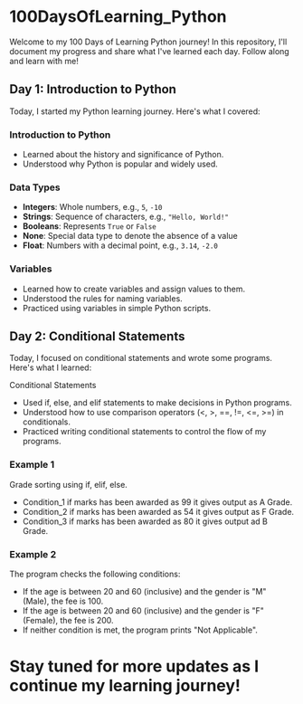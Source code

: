# 100DaysOfLearning_Python

Welcome to my 100 Days of Learning Python journey! In this repository, I'll document my progress and share what I've learned each day. Follow along and learn with me!

## Day 1: Introduction to Python

Today, I started my Python learning journey. Here's what I covered:

### Introduction to Python
- Learned about the history and significance of Python.
- Understood why Python is popular and widely used.

### Data Types
- **Integers**: Whole numbers, e.g., `5`, `-10`
- **Strings**: Sequence of characters, e.g., `"Hello, World!"`
- **Booleans**: Represents `True` or `False`
- **None**: Special data type to denote the absence of a value
- **Float**: Numbers with a decimal point, e.g., `3.14`, `-2.0`

### Variables
- Learned how to create variables and assign values to them.
- Understood the rules for naming variables.
- Practiced using variables in simple Python scripts.

## Day 2: Conditional Statements

Today, I focused on conditional statements and wrote some programs. Here's what I learned:

Conditional Statements
- Used if, else, and elif statements to make decisions in Python programs.
- Understood how to use comparison operators (<, >, ==, !=, <=, >=) in conditionals.
- Practiced writing conditional statements to control the flow of my programs.

### Example 1 
Grade sorting using if, elif, else.
- Condition_1 if marks has been awarded as 99 it gives output as A Grade.
- Condition_2 if marks has been awarded as 54 it gives output as F Grade.
- Condition_3 if marks has been awarded as 80 it gives output ad B Grade.

### Example 2 
The program checks the following conditions:
- If the age is between 20 and 60 (inclusive) and the gender is "M" (Male), the fee is 100.
- If the age is between 20 and 60 (inclusive) and the gender is "F" (Female), the fee is 200.
- If neither condition is met, the program prints "Not Applicable".

# Stay tuned for more updates as I continue my learning journey!
